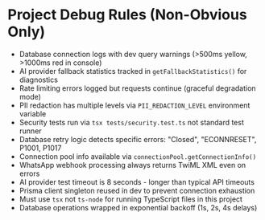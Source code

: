 # Project Debug Rules (Non-Obvious Only)

- Database connection logs with dev query warnings (>500ms yellow, >1000ms red in console)
- AI provider fallback statistics tracked in `getFallbackStatistics()` for diagnostics
- Rate limiting errors logged but requests continue (graceful degradation mode)
- PII redaction has multiple levels via `PII_REDACTION_LEVEL` environment variable
- Security tests run via `tsx tests/security.test.ts` not standard test runner
- Database retry logic detects specific errors: "Closed", "ECONNRESET", P1001, P1017
- Connection pool info available via `connectionPool.getConnectionInfo()`
- WhatsApp webhook processing always returns TwiML XML even on errors
- AI provider test timeout is 8 seconds - longer than typical API timeouts
- Prisma client singleton reused in dev to prevent connection exhaustion
- Must use `tsx` not `ts-node` for running TypeScript files in this project
- Database operations wrapped in exponential backoff (1s, 2s, 4s delays)